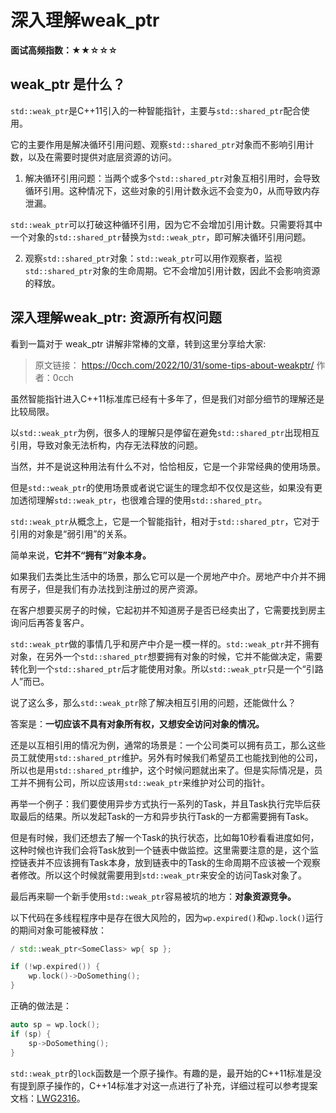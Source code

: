# 深入理解weak_ptr

**面试高频指数：★★☆☆☆**

## weak_ptr 是什么？

`std::weak_ptr`是C++11引入的一种智能指针，主要与`std::shared_ptr`配合使用。

它的主要作用是解决循环引用问题、观察`std::shared_ptr`对象而不影响引用计数，以及在需要时提供对底层资源的访问。

1. 解决循环引用问题：当两个或多个`std::shared_ptr`对象互相引用时，会导致循环引用。这种情况下，这些对象的引用计数永远不会变为0，从而导致内存泄漏。

`std::weak_ptr`可以打破这种循环引用，因为它不会增加引用计数。只需要将其中一个对象的`std::shared_ptr`替换为`std::weak_ptr`，即可解决循环引用问题。

2. 观察`std::shared_ptr`对象：`std::weak_ptr`可以用作观察者，监视`std::shared_ptr`对象的生命周期。它不会增加引用计数，因此不会影响资源的释放。

## 深入理解weak_ptr: 资源所有权问题

看到一篇对于 weak_ptr 讲解非常棒的文章，转到这里分享给大家:

> 原文链接： https://0cch.com/2022/10/31/some-tips-about-weakptr/ 作者：0cch

虽然智能指针进入C++11标准库已经有十多年了，但是我们对部分细节的理解还是比较局限。

以`std::weak_ptr`为例，很多人的理解只是停留在避免`std::shared_ptr`出现相互引用，导致对象无法析构，内存无法释放的问题。

当然，并不是说这种用法有什么不对，恰恰相反，它是一个非常经典的使用场景。

但是`std::weak_ptr`的使用场景或者说它诞生的理念却不仅仅是这些，如果没有更加透彻理解`std::weak_ptr`，也很难合理的使用`std::shared_ptr`。

`std::weak_ptr`从概念上，它是一个智能指针，相对于`std::shared_ptr`，它对于引用的对象是“弱引用”的关系。

简单来说，**它并不“拥有”对象本身。**

如果我们去类比生活中的场景，那么它可以是一个房地产中介。房地产中介并不拥有房子，但是我们有办法找到注册过的房产资源。

在客户想要买房子的时候，它起初并不知道房子是否已经卖出了，它需要找到房主询问后再答复客户。

`std::weak_ptr`做的事情几乎和房产中介是一模一样的。`std::weak_ptr`并不拥有对象，在另外一个`std::shared_ptr`想要拥有对象的时候，它并不能做决定，需要转化到一个`std::shared_ptr`后才能使用对象。所以`std::weak_ptr`只是一个“引路人”而已。

说了这么多，那么`std::weak_ptr`除了解决相互引用的问题，还能做什么？

答案是：**一切应该不具有对象所有权，又想安全访问对象的情况。**

还是以互相引用的情况为例，通常的场景是：一个公司类可以拥有员工，那么这些员工就使用`std::shared_ptr`维护。另外有时候我们希望员工也能找到他的公司，所以也是用`std::shared_ptr`维护，这个时候问题就出来了。但是实际情况是，员工并不拥有公司，所以应该用`std::weak_ptr`来维护对公司的指针。

再举一个例子：我们要使用异步方式执行一系列的Task，并且Task执行完毕后获取最后的结果。所以发起Task的一方和异步执行Task的一方都需要拥有Task。

但是有时候，我们还想去了解一个Task的执行状态，比如每10秒看看进度如何，这种时候也许我们会将Task放到一个链表中做监控。这里需要注意的是，这个监控链表并不应该拥有Task本身，放到链表中的Task的生命周期不应该被一个观察者修改。所以这个时候就需要用到`std::weak_ptr`来安全的访问Task对象了。

最后再来聊一个新手使用`std::weak_ptr`容易被坑的地方：**对象资源竞争。**

以下代码在多线程程序中是存在很大风险的，因为`wp.expired()`和`wp.lock()`运行的期间对象可能被释放：

```cpp
/ std::weak_ptr<SomeClass> wp{ sp };

if (!wp.expired()) {
    wp.lock()->DoSomething();
}
```

正确的做法是：

```cpp
auto sp = wp.lock();
if (sp) {
    sp->DoSomething();
}
```

`std::weak_ptr`的`lock`函数是一个原子操作。有趣的是，最开始的C++11标准是没有提到原子操作的，C++14标准才对这一点进行了补充，详细过程可以参考提案文档：[LWG2316](https://cplusplus.github.io/LWG/issue2316)。